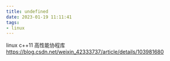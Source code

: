 ```yaml
---
title: undefined
date: 2023-01-19 11:11:41
tags:
- linux
---
```


linux c++11 高性能协程库
https://blog.csdn.net/weixin_42333737/article/details/103981680

